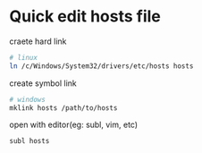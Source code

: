 # Quick edit hosts file

craete hard link

```bash
# linux
ln /c/Windows/System32/drivers/etc/hosts hosts
```

create symbol link

```bash
# windows
mklink hosts /path/to/hosts
```

open with editor(eg: subl, vim, etc)

```sh
subl hosts
```
